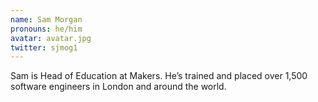 ```yaml
---
name: Sam Morgan
pronouns: he/him
avatar: avatar.jpg
twitter: sjmog1
---
```


Sam is Head of Education at Makers. He’s trained and placed over 1,500 software engineers in London and around the world.
